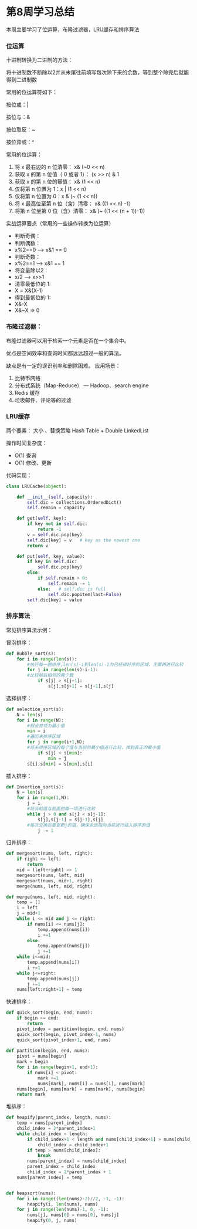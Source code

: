 # 第8周学习总结

本周主要学习了位运算，布隆过滤器，LRU缓存和排序算法

### 位运算

十进制转换为二进制的方法：

将十进制数不断除以2并从末尾往前填写每次除下来的余数，等到整个除完后就能得到二进制数

常用的位运算符如下：

按位或：|

按位与：&

按位取反：~

按位异或：^

常用的位运算：

1. 将 x 最右边的 n 位清零： x& (~0 << n)
2. 获取 x 的第 n 位值（ 0 或者 1）： (x >> n) & 1
3. 获取 x 的第 n 位的幂值： x& (1 << n)
4. 仅将第 n 位置为 1：x | (1 << n)
5. 仅将第 n 位置为 0：x & (~ (1 << n))
6. 将 x 最高位至第 n 位（含）清零： x& ((1 << n) -1）
7. 将第 n 位至第 0 位（含）清零： x& (~ ((1 << (n + 1))-1))

实战运算要点（常用的一些操作转换为位运算）

- 判断奇偶：
- 判断偶数：
- x%2==0 --> x&1 == 0
- 判断奇数：
- x%2==1 --> x&1 == 1
- 将变量除以2：
- x/2 --> x>>1
- 清零最低位的 1:
- X = X&(X-1)
- 得到最低位的 1:
- X&-X
- X&~X => 0

### 布隆过滤器：

布隆过滤器可以用于检索一个元素是否在一个集合中。

优点是空间效率和查询时间都远远超过一般的算法。

缺点是有一定的误识别率和删除困难。
应用场景：

1. 比特币网络
2. 分布式系统（Map-Reduce） — Hadoop、search engine
3. Redis 缓存
4. 垃圾邮件、评论等的过滤

### LRU缓存

两个要素： 大小 、替换策略
Hash Table + Double LinkedList

操作时间复杂度：

- O(1) 查询
- O(1) 修改、更新

代码实现：

```python
class LRUCache(object): 

	def __init__(self, capacity): 
		self.dic = collections.OrderedDict() 
		self.remain = capacity

	def get(self, key): 
		if key not in self.dic: 
			return -1 
		v = self.dic.pop(key) 
		self.dic[key] = v   # key as the newest one 
		return v 

	def put(self, key, value): 
		if key in self.dic: 
			self.dic.pop(key) 
		else: 
			if self.remain > 0: 
				self.remain -= 1 
			else:   # self.dic is full
				self.dic.popitem(last=False) 
		self.dic[key] = value
```

### 排序算法

常见排序算法示例：

冒泡排序：

```python
def Bubble_sort(s):
    for i in range(len(s)):
        #执行每一趟排序,len(s)-i到len(s)-1为已经排好序的区域，无需再进行比较
        for j in range(len(s)-i-1):
        #比较前后相邻的两个数
            if s[j] > s[j+1]:
                s[j],s[j+1] = s[j+1],s[j]
```

选择排序：

```python
def selection_sort(s):
    N = len(s)
    for i in range(N):
        #假设首项为最小值
        min = i
        #遍历未排序区域
        for j in range(i+1,N):
        #将未排序区域的每个值与当前的最小值进行比较，找到真正的最小值
            if s[j] < s[min]:
                min = j
        s[i],s[min] = s[min],s[i]
```

插入排序：

```python
def Insertion_sort(s):
    N = len(s)
    for i in range(1,N):
        j = i
        #将当前值与前面的每一项进行比较
        while j > 0 and s[j] < s[j-1]:
            s[j],s[j-1] = s[j-1],s[j]
        #每次交换后要更新j的值，确保永远指向当前进行插入排序的值
            j -= 1
```

归并排序：

```python
def mergesort(nums, left, right):
    if right <= left:
        return
    mid = (left+right) >> 1
    mergesort(nums, left, mid)
    mergesort(nums, mid+1, right)
    merge(nums, left, mid, right)

def merge(nums, left, mid, right):
    temp = []
    i = left
    j = mid+1
    while i <= mid and j <= right:
        if nums[i] <= nums[j]:
            temp.append(nums[i])
            i +=1
        else:
            temp.append(nums[j])
            j +=1
    while i<=mid:
        temp.append(nums[i])
        i +=1
    while j<=right:
        temp.append(nums[j])
        j +=1
    nums[left:right+1] = temp
```

快速排序：

```python
def quick_sort(begin, end, nums):
    if begin >= end:
        return
    pivot_index = partition(begin, end, nums)
    quick_sort(begin, pivot_index-1, nums)
    quick_sort(pivot_index+1, end, nums)
    
def partition(begin, end, nums):
    pivot = nums[begin]
    mark = begin
    for i in range(begin+1, end+1):
        if nums[i] < pivot:
            mark +=1
            nums[mark], nums[i] = nums[i], nums[mark]
    nums[begin], nums[mark] = nums[mark], nums[begin]
    return mark
```

堆排序：

```python
def heapify(parent_index, length, nums):
    temp = nums[parent_index]
    child_index = 2*parent_index+1
    while child_index < length:
        if child_index+1 < length and nums[child_index+1] > nums[child_index]:
            child_index = child_index+1
        if temp > nums[child_index]:
            break
        nums[parent_index] = nums[child_index]
        parent_index = child_index
        child_index = 2*parent_index + 1
    nums[parent_index] = temp


def heapsort(nums):
    for i in range((len(nums)-2)//2, -1, -1):
        heapify(i, len(nums), nums)
    for j in range(len(nums)-1, 0, -1):
        nums[j], nums[0] = nums[0], nums[j]
        heapify(0, j, nums)
```

